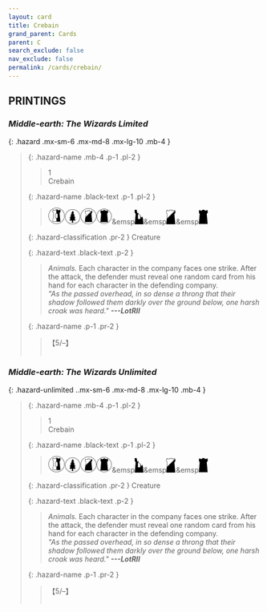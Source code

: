 ```yaml
---
layout: card
title: Crebain
grand_parent: Cards
parent: C
search_exclude: false
nav_exclude: false
permalink: /cards/crebain/
---
```


## PRINTINGS


### _Middle-earth: The Wizards Limited_

{: .hazard .mx-sm-6 .mx-md-8 .mx-lg-10 .mb-4 }
> {: .hazard-name .mb-4 .p-1 .pl-2 }
> > <div class="hazard-mp">1</div>
> > <div class="card-name">Crebain</div>
>
> {: .hazard-name .black-text .p-1 .pl-2 }
> > ![](/assets/images/border-land.svg)![](/assets/images/wilderness.svg)![](/assets/images/shadow-land.svg)![](/assets/images/dark-domain.svg)&emsp![](/assets/images/ruinlair.svg)&emsp![](/assets/images/shadow-hold.svg)&emsp![](/assets/images/dark-hold.svg)
>
> {: .hazard-classification .pr-2 }
> Creature
>
> {: .hazard-text .black-text .p-2 }
> > _Animals._ Each character in the company faces one strike. After the attack, the defender must reveal one random card from his hand for each character in the defending company. <br>_"As the passed overhead, in so dense a throng that their shadow followed them darkly over the ground below, one harsh croak was heard."_ ***---&#65279;LotRII*** 
>
> {: .hazard-name .p-1 .pr-2 }
> > <div class="card-shield">【5/&ndash;】</div>
> > <div class="card-corruption">&nbsp;</div>

### _Middle-earth: The Wizards Unlimited_

{: .hazard-unlimited ..mx-sm-6 .mx-md-8 .mx-lg-10 .mb-4 }
> {: .hazard-name .mb-4 .p-1 .pl-2 }
> > <div class="hazard-mp">1</div>
> > <div class="card-name">Crebain</div>
>
> {: .hazard-name .black-text .p-1 .pl-2 }
> > ![](/assets/images/border-land.svg)![](/assets/images/wilderness.svg)![](/assets/images/shadow-land.svg)![](/assets/images/dark-domain.svg)&emsp![](/assets/images/ruinlair.svg)&emsp![](/assets/images/shadow-hold.svg)&emsp![](/assets/images/dark-hold.svg)
>
> {: .hazard-classification .pr-2 }
> Creature
>
> {: .hazard-text .black-text .p-2 }
> > _Animals._ Each character in the company faces one strike. After the attack, the defender must reveal one random card from his hand for each character in the defending company. <br>_"As the passed overhead, in so dense a throng that their shadow followed them darkly over the ground below, one harsh croak was heard."_ ***---&#65279;LotRII*** 
>
> {: .hazard-name .p-1 .pr-2 }
> > <div class="card-shield">【5/&ndash;】</div>
> > <div class="card-corruption-white">&nbsp;</div>
